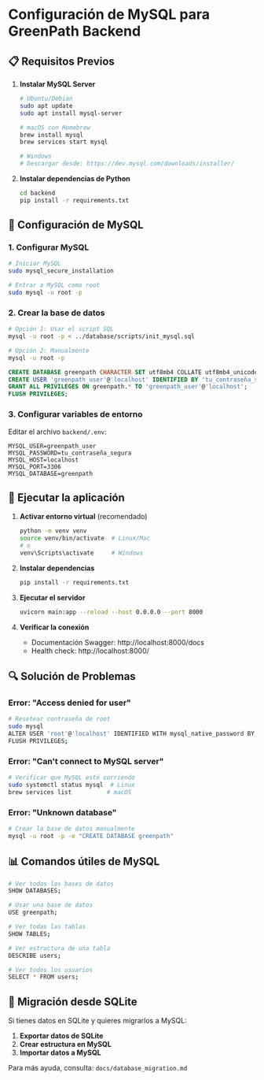# Configuración de MySQL para GreenPath Backend

## 📋 Requisitos Previos

1. **Instalar MySQL Server**
   ```bash
   # Ubuntu/Debian
   sudo apt update
   sudo apt install mysql-server
   
   # macOS con Homebrew
   brew install mysql
   brew services start mysql
   
   # Windows
   # Descargar desde: https://dev.mysql.com/downloads/installer/
   ```

2. **Instalar dependencias de Python**
   ```bash
   cd backend
   pip install -r requirements.txt
   ```

## 🔧 Configuración de MySQL

### 1. Configurar MySQL
```bash
# Iniciar MySQL
sudo mysql_secure_installation

# Entrar a MySQL como root
sudo mysql -u root -p
```

### 2. Crear la base de datos
```bash
# Opción 1: Usar el script SQL
mysql -u root -p < ../database/scripts/init_mysql.sql

# Opción 2: Manualmente
mysql -u root -p
```

```sql
CREATE DATABASE greenpath CHARACTER SET utf8mb4 COLLATE utf8mb4_unicode_ci;
CREATE USER 'greenpath_user'@'localhost' IDENTIFIED BY 'tu_contraseña_segura';
GRANT ALL PRIVILEGES ON greenpath.* TO 'greenpath_user'@'localhost';
FLUSH PRIVILEGES;
```

### 3. Configurar variables de entorno
Editar el archivo `backend/.env`:

```env
MYSQL_USER=greenpath_user
MYSQL_PASSWORD=tu_contraseña_segura
MYSQL_HOST=localhost
MYSQL_PORT=3306
MYSQL_DATABASE=greenpath
```

## 🚀 Ejecutar la aplicación

1. **Activar entorno virtual** (recomendado)
   ```bash
   python -m venv venv
   source venv/bin/activate  # Linux/Mac
   # o
   venv\Scripts\activate     # Windows
   ```

2. **Instalar dependencias**
   ```bash
   pip install -r requirements.txt
   ```

3. **Ejecutar el servidor**
   ```bash
   uvicorn main:app --reload --host 0.0.0.0 --port 8000
   ```

4. **Verificar la conexión**
   - Documentación Swagger: http://localhost:8000/docs
   - Health check: http://localhost:8000/

## 🔍 Solución de Problemas

### Error: "Access denied for user"
```bash
# Resetear contraseña de root
sudo mysql
ALTER USER 'root'@'localhost' IDENTIFIED WITH mysql_native_password BY 'nueva_contraseña';
FLUSH PRIVILEGES;
```

### Error: "Can't connect to MySQL server"
```bash
# Verificar que MySQL esté corriendo
sudo systemctl status mysql  # Linux
brew services list          # macOS
```

### Error: "Unknown database"
```bash
# Crear la base de datos manualmente
mysql -u root -p -e "CREATE DATABASE greenpath"
```

## 📊 Comandos útiles de MySQL

```bash
# Ver todas las bases de datos
SHOW DATABASES;

# Usar una base de datos
USE greenpath;

# Ver todas las tablas
SHOW TABLES;

# Ver estructura de una tabla
DESCRIBE users;

# Ver todos los usuarios
SELECT * FROM users;
```

## 🔄 Migración desde SQLite

Si tienes datos en SQLite y quieres migrarlos a MySQL:

1. **Exportar datos de SQLite**
2. **Crear estructura en MySQL**
3. **Importar datos a MySQL**

Para más ayuda, consulta: `docs/database_migration.md`
